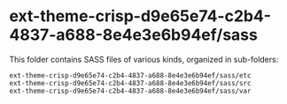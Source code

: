 # ext-theme-crisp-d9e65e74-c2b4-4837-a688-8e4e3e6b94ef/sass

This folder contains SASS files of various kinds, organized in sub-folders:

    ext-theme-crisp-d9e65e74-c2b4-4837-a688-8e4e3e6b94ef/sass/etc
    ext-theme-crisp-d9e65e74-c2b4-4837-a688-8e4e3e6b94ef/sass/src
    ext-theme-crisp-d9e65e74-c2b4-4837-a688-8e4e3e6b94ef/sass/var
